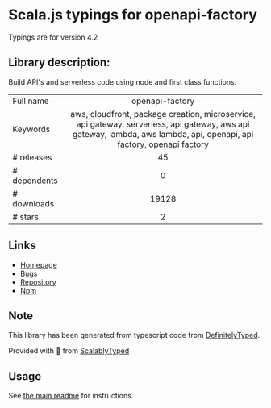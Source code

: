 
# Scala.js typings for openapi-factory

Typings are for version 4.2

## Library description:
Build API's and serverless code using node and first class functions.

|                    |                 |
| ------------------ | :-------------: |
| Full name          | openapi-factory |
| Keywords           | aws, cloudfront, package creation, microservice, api gateway, serverless, api gateway, aws api gateway, lambda, aws lambda, api, openapi, api factory, openapi factory |
| # releases         | 45 |
| # dependents       | 0 |
| # downloads        | 19128 |
| # stars            | 2 |

## Links
- [Homepage](https://github.com/wparad/node-openapi-factory#readme)
- [Bugs](https://github.com/wparad/node-openapi-factory/issues)
- [Repository](https://github.com/wparad/node-openapi-factory)
- [Npm](https://www.npmjs.com/package/openapi-factory)
    


## Note
This library has been generated from typescript code from [DefinitelyTyped](https://definitelytyped.org).

Provided with :purple_heart: from [ScalablyTyped](https://github.com/oyvindberg/ScalablyTyped)

## Usage
See [the main readme](../../readme.md) for instructions.


